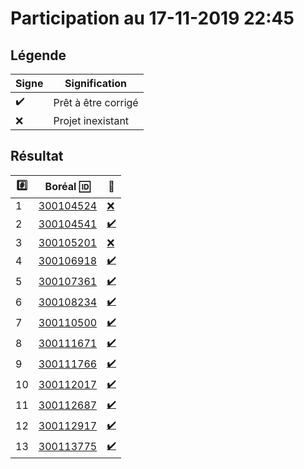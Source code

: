 # Participation au 17-11-2019 22:45

## Légende

| Signe              | Signification                 |
|--------------------|-------------------------------|
| :heavy_check_mark: | Prêt à être corrigé           |
| :x:                | Projet inexistant             |

## Résultat

|:hash:| Boréal :id:                | :100:              |
|------|----------------------------|--------------------|
| 1 | [300104524](b300104524-tab-ng) | [:x:](Correction.md#etudiant-300104524) |
| 2 | [300104541](b300104541-tab-ng) | [:heavy_check_mark:](Correction.md#etudiant-300104541) |
| 3 | [300105201](b300105201-tab-ng) | [:x:](Correction.md#etudiant-300105201) |
| 4 | [300106918](b300106918-tab-ng) | [:heavy_check_mark:](Correction.md#etudiant-300106918) |
| 5 | [300107361](b300107361-tab-ng) | [:heavy_check_mark:](Correction.md#etudiant-300107361) |
| 6 | [300108234](b300108234-tab-ng) | [:heavy_check_mark:](Correction.md#etudiant-300108234) |
| 7 | [300110500](b300110500-tab-ng) | [:heavy_check_mark:](Correction.md#etudiant-300110500) |
| 8 | [300111671](b300111671-tab-ng) | [:heavy_check_mark:](Correction.md#etudiant-300111671) |
| 9 | [300111766](b300111766-tab-ng) | [:heavy_check_mark:](Correction.md#etudiant-300111766) |
| 10 | [300112017](b300112017-tab-ng) | [:heavy_check_mark:](Correction.md#etudiant-300112017) |
| 11 | [300112687](b300112687-tab-ng) | [:heavy_check_mark:](Correction.md#etudiant-300112687) |
| 12 | [300112917](b300112917-tab-ng) | [:heavy_check_mark:](Correction.md#etudiant-300112917) |
| 13 | [300113775](b300113775-tab-ng) | [:heavy_check_mark:](Correction.md#etudiant-300113775) |
